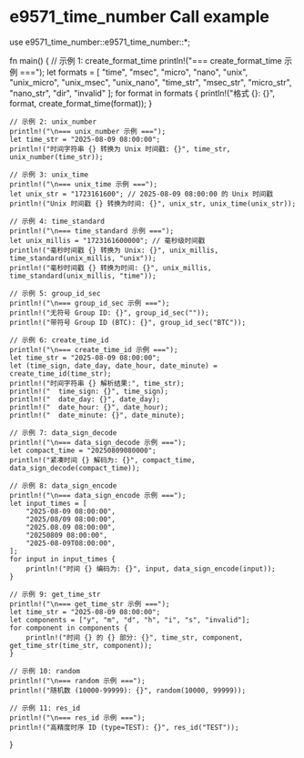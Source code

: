 # e9571_time_number Call example

use e9571_time_number::e9571_time_number::*;

fn main() {
    // 示例 1: create_format_time
    println!("=== create_format_time 示例 ===");
    let formats = [
        "time", "msec", "micro", "nano", "unix", "unix_micro",
        "unix_msec", "unix_nano", "time_str", "msec_str",
        "micro_str", "nano_str", "dir", "invalid"
    ];
    for format in formats {
        println!("格式 {}: {}", format, create_format_time(format));
    }

    // 示例 2: unix_number
    println!("\n=== unix_number 示例 ===");
    let time_str = "2025-08-09 08:00:00";
    println!("时间字符串 {} 转换为 Unix 时间戳: {}", time_str, unix_number(time_str));

    // 示例 3: unix_time
    println!("\n=== unix_time 示例 ===");
    let unix_str = "1723161600"; // 2025-08-09 08:00:00 的 Unix 时间戳
    println!("Unix 时间戳 {} 转换为时间: {}", unix_str, unix_time(unix_str));

    // 示例 4: time_standard
    println!("\n=== time_standard 示例 ===");
    let unix_millis = "1723161600000"; // 毫秒级时间戳
    println!("毫秒时间戳 {} 转换为 Unix: {}", unix_millis, time_standard(unix_millis, "unix"));
    println!("毫秒时间戳 {} 转换为时间: {}", unix_millis, time_standard(unix_millis, "time"));

    // 示例 5: group_id_sec
    println!("\n=== group_id_sec 示例 ===");
    println!("无符号 Group ID: {}", group_id_sec(""));
    println!("带符号 Group ID (BTC): {}", group_id_sec("BTC"));

    // 示例 6: create_time_id
    println!("\n=== create_time_id 示例 ===");
    let time_str = "2025-08-09 08:00:00";
    let (time_sign, date_day, date_hour, date_minute) = create_time_id(time_str);
    println!("时间字符串 {} 解析结果:", time_str);
    println!("  time_sign: {}", time_sign);
    println!("  date_day: {}", date_day);
    println!("  date_hour: {}", date_hour);
    println!("  date_minute: {}", date_minute);

    // 示例 7: data_sign_decode
    println!("\n=== data_sign_decode 示例 ===");
    let compact_time = "20250809080000";
    println!("紧凑时间 {} 解码为: {}", compact_time, data_sign_decode(compact_time));

    // 示例 8: data_sign_encode
    println!("\n=== data_sign_encode 示例 ===");
    let input_times = [
        "2025-08-09 08:00:00",
        "2025/08/09 08:00:00",
        "2025.08.09 08:00:00",
        "20250809 08:00:00",
        "2025-08-09T08:00:00",
    ];
    for input in input_times {
        println!("时间 {} 编码为: {}", input, data_sign_encode(input));
    }

    // 示例 9: get_time_str
    println!("\n=== get_time_str 示例 ===");
    let time_str = "2025-08-09 08:00:00";
    let components = ["y", "m", "d", "h", "i", "s", "invalid"];
    for component in components {
        println!("时间 {} 的 {} 部分: {}", time_str, component, get_time_str(time_str, component));
    }

    // 示例 10: random
    println!("\n=== random 示例 ===");
    println!("随机数 (10000-99999): {}", random(10000, 99999));

    // 示例 11: res_id
    println!("\n=== res_id 示例 ===");
    println!("高精度时序 ID (type=TEST): {}", res_id("TEST"));
}